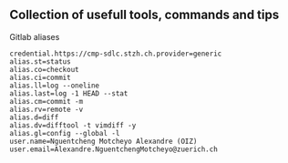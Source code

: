 ## Collection of usefull tools, commands and tips
Gitlab aliases
```
credential.https://cmp-sdlc.stzh.ch.provider=generic
alias.st=status
alias.co=checkout
alias.ci=commit
alias.ll=log --oneline
alias.last=log -1 HEAD --stat
alias.cm=commit -m
alias.rv=remote -v
alias.d=diff
alias.dv=difftool -t vimdiff -y
alias.gl=config --global -l
user.name=Nguentcheng Motcheyo Alexandre (OIZ)
user.email=Alexandre.NguentchengMotcheyo@zuerich.ch
```
